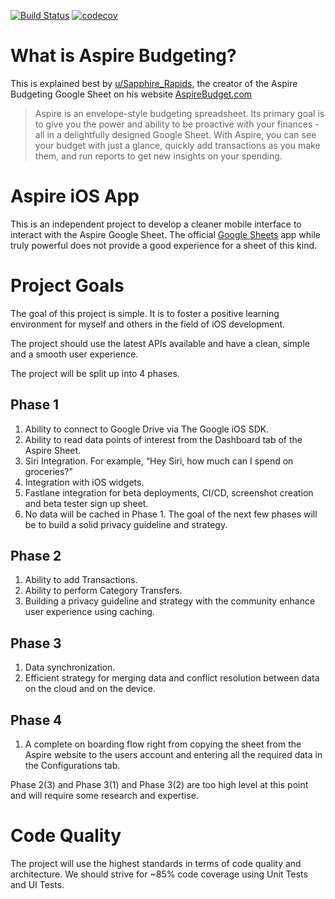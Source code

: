 [![Build Status](https://travis-ci.com/aspirebudgetingmobile/aspirebudgeting_ios.svg?branch=master)](https://travis-ci.com/aspirebudgetingmobile/aspirebudgeting_ios) [![codecov](https://codecov.io/gh/mohitathwani/aspirebudgeting/branch/master/graph/badge.svg)](https://codecov.io/gh/mohitathwani/aspirebudgeting)
# What is Aspire Budgeting?
This is explained best by [u/Sapphire_Rapids](https://www.reddit.com/user/Sapphire_Rapids/), the creator of the Aspire Budgeting Google Sheet on his website [AspireBudget.com](https://aspirebudget.com/)
> Aspire is an envelope-style budgeting spreadsheet. Its primary goal is to give you the power and ability to be proactive with your finances - all in a delightfully designed Google Sheet. With Aspire, you can see your budget with just a glance, quickly add transactions as you make them, and run reports to get new insights on your spending.

# Aspire iOS App
This is an independent project to develop a cleaner mobile interface to interact with the Aspire Google Sheet. The official [Google Sheets](https://apps.apple.com/us/app/google-sheets/id842849113) app while truly powerful does not provide a good experience for a sheet of this kind. 

# Project Goals
The goal of this project is simple. It is to foster a positive learning environment for myself and others in the field of iOS development. 

The project should use the latest APIs available and have a clean, simple and a smooth user experience. 

The project will be split up into 4 phases. 

## Phase 1

1. Ability to connect to Google Drive via The Google iOS SDK. 
2. Ability to read data points of interest from the Dashboard tab of the Aspire Sheet. 
3. Siri Integration. For example, “Hey Siri, how much can I spend on groceries?”
4. Integration with iOS widgets. 
5. Fastlane integration for beta deployments, CI/CD, screenshot creation and beta tester sign up sheet. 
6. No data will be cached in Phase 1. The goal of the next few phases will be to build a solid privacy guideline and strategy. 

## Phase 2

1. Ability to add Transactions. 
2. Ability to perform Category Transfers.
3. Building a privacy guideline and strategy with the community enhance user experience using caching. 

## Phase 3

1. Data synchronization. 
2. Efficient strategy for merging data and conflict resolution between data on the cloud and on the device. 

## Phase 4

1. A complete on boarding flow right from copying the sheet from the Aspire website to the users account and entering all the required data in the Configurations tab. 

Phase 2(3) and Phase 3(1) and Phase 3(2) are too high level at this point and will require some research and expertise. 

# Code Quality

The project will use the highest standards in terms of code quality and architecture. We should strive for ~85% code coverage using Unit Tests and UI Tests.

